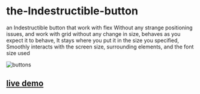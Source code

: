 # the-Indestructible-button
an Indestructible button that work with flex Without any strange positioning issues, and work with grid without any change in size, behaves as you expect it to behave, It stays where you put it in the size you specified, Smoothly interacts with the screen size, surrounding elements, and the font size used

   ![buttons](https://user-images.githubusercontent.com/77534098/190860525-5eb7059f-e438-41ce-98d2-1bca83ede54e.jpeg)

 ## [live demo](https://ymhaah.github.io/the-Indestructible-button/)
